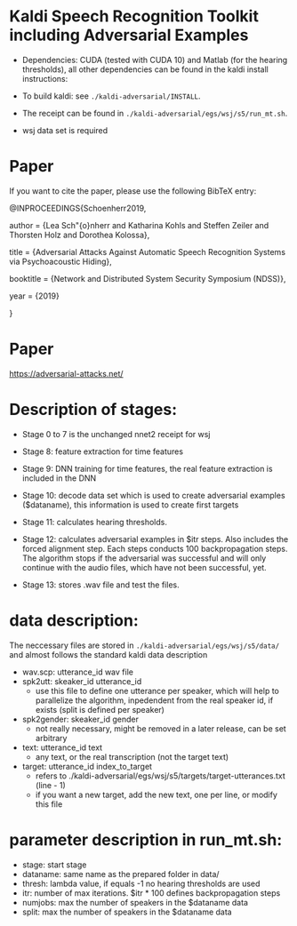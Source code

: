 Kaldi Speech Recognition Toolkit including Adversarial Examples
================================

- Dependencies: CUDA (tested with CUDA 10) and Matlab (for the hearing thresholds), all other dependencies can be found in the kaldi install instructions:

- To build kaldi: see `./kaldi-adversarial/INSTALL`.  

- The receipt can be found in `./kaldi-adversarial/egs/wsj/s5/run_mt.sh`.

- wsj data set is required

Paper
================================

If you want to cite the paper, please use the following BibTeX entry:


@INPROCEEDINGS{Schoenherr2019,

  author = {Lea Sch\"{o}nherr and Katharina Kohls and Steffen Zeiler and Thorsten
  Holz and Dorothea Kolossa},

  title = {Adversarial Attacks Against Automatic Speech Recognition Systems
  via Psychoacoustic Hiding},

  booktitle = {Network and Distributed System Security Symposium (NDSS)},

  year = {2019}

}

Paper
================================
https://adversarial-attacks.net/


Description of stages:
================================
- Stage 0 to 7 is the unchanged nnet2 receipt for wsj

- Stage 8: feature extraction for time features

- Stage 9: DNN training for time features, the real feature extraction is included in the DNN

- Stage 10: decode data set which is used to create adversarial examples ($dataname), this information is used to create first targets

- Stage 11: calculates hearing thresholds.

- Stage 12: calculates adversarial examples in $itr steps. Also includes the forced alignment step. Each steps conducts 100 backpropagation steps. The algorithm stops if the adversarial was successful and will only continue with the audio files, which have not been successful, yet.

- Stage 13: stores .wav file and test the files.


data description:
================================
The neccessary files are stored in `./kaldi-adversarial/egs/wsj/s5/data/` and almost follows the standard kaldi data description

- wav.scp: utterance_id wav file
- spk2utt: skeaker_id utterance_id
	- use this file to define one utterance per speaker, which will help to parallelize the algorithm, inpedendent from the real speaker id, if exists (split is defined per speaker)
- spk2gender: skeaker_id gender
	- not really necessary, might be removed in a later release, can be set arbitrary
- text: utterance_id text
	- any text, or the real transcription (not the target text)
- target: utterance_id index_to_target
	- refers to ./kaldi-adversarial/egs/wsj/s5/targets/target-utterances.txt (line - 1)
	- if you want a new target, add the new text, one per line, or modify this file


parameter description in run_mt.sh:
================================

- stage: start stage
- dataname: same name as the prepared folder in data/
- thresh: lambda value, if equals -1 no hearing thresholds are used
- itr: number of max iterations. $itr * 100 defines backpropagation steps
- numjobs: max the number of speakers in the $dataname data
- split: max the number of speakers in the $dataname data
